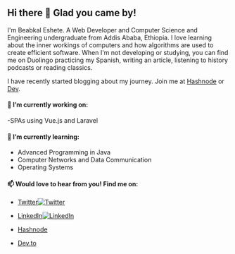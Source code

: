 ## Hi there 👋 Glad you came by!

I'm Beabkal Eshete. A Web Developer and Computer Science and Engineering undergraduate from Addis Ababa, Ethiopia. I love learning about the inner workings of computers and how algorithms are used to create efficient software. When I'm not developing or studying, you can find me on Duolingo practicing my Spanish, writing an article, listening to history podcasts or reading classics.

I have recently started blogging about my journey. Join me at [Hashnode](https://beabkal.hashnode.dev/) or [Dev](https://dev.to/beabkal).

#### 🔭 I’m currently working on:

-SPAs using Vue.js and Laravel

#### 🌱 I’m currently learning:

- Advanced Programming in Java
- Computer Networks and Data Communication
- Operating Systems

 #### 📫 Would love to hear from you! Find me on:
 - [Twitter](https://twitter.com/bab_kal)[![Twitter][1.1]][1]
 
 - [LinkedIn](https://www.linkedin.com/in/beabkal-eshete-420947195/)[![LinkedIn][1.2]][2]
 
 - [Hashnode](https://hashnode.com/@Beabkal)
 
 - [Dev.to](https://dev.to/beabkal)




[1.1]: http://i.imgur.com/wWzX9uB.png (twitter icon without padding)
[1.2]: https://raw.githubusercontent.com/MartinHeinz/MartinHeinz/master/linkedin-3-16.png (LinkedIn icon without padding)

<!-- Links to your social media accounts -->

[1]: https://twitter.com/bab_kal
[2]: https://www.linkedin.com/in/beabkal-eshete-420947195/


